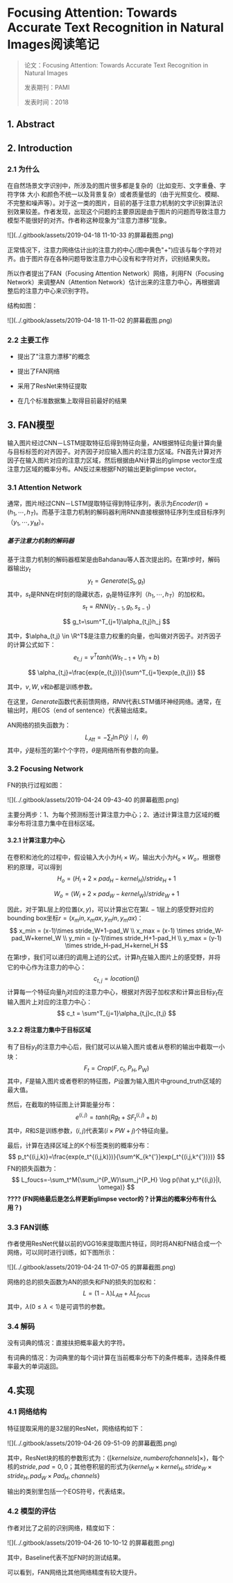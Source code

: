 # Focusing Attention: Towards Accurate Text Recognition in Natural Images阅读笔记

> 论文：Focusing Attention: Towards Accurate Text Recognition in Natural Images
>
> 发表期刊：PAMI
>
> 发表时间：2018

## 1. Abstract

## 2. Introduction

### 2.1 为什么

在自然场景文字识别中，所涉及的图片很多都是复杂的（比如变形、文字重叠、字符字体 大小 和颜色不统一以及背景复杂）或者质量低的（由于光照变化、模糊、不完整和噪声等）。对于这一类的图片，目前的基于注意力机制的文字识别算法识别效果较差。作者发现，出现这个问题的主要原因是由于图片的问题而导致注意力模型不能很好的对齐。作者称这种现象为“注意力漂移”现象。

![](../.gitbook/assets/2019-04-18 11-10-33 的屏幕截图.png)

正常情况下，注意力网络估计出的注意力的中心(图中黄色"+")应该与每个字符对齐。由于图片存在各种问题导致注意力中心没有和字符对齐，识别结果失败。

所以作者提出了FAN（Focusing Attention Network）网络，利用FN（Focusing Network）来调整AN（Attention Network）估计出来的注意力中心，再根据调整后的注意力中心来识别字符。

结构如图：

![](../.gitbook/assets/2019-04-18 11-11-02 的屏幕截图.png)

### 2.2 主要工作

* 提出了"注意力漂移"的概念

* 提出了FAN网络

* 采用了ResNet来特征提取

* 在几个标准数据集上取得目前最好的结果

## 3. FAN模型

输入图片经过CNN－LSTM提取特征后得到特征向量，AN根据特征向量计算向量与目标标签的对齐因子。对齐因子对应输入图片的注意力区域。FN首先计算对齐因子在输入图片对应的注意力区域，然后根据由AN计算出的glimpse vector生成注意力区域的概率分布。AN反过来根据FN的输出更新glimpse vector。

### 3.1 Attention Network

通常，图片$I$经过CNN－LSTM提取特征得到特征序列，表示为$Encoder(I)=(h_1, \cdots, h_T)$。而基于注意力机制的解码器利用RNN直接根据特征序列生成目标序列（$y_1, \cdots, y_M$）。

##### 基于注意力机制的解码器

基于注意力机制的解码器框架是由Bahdanau等人首次提出的。在第$t$步时，解码器输出$y_t$
$$
y_t=Generate(S_t, g_t)
$$
其中，$s_t$是RNN在$t$时刻的隐藏状态，$g_t$是特征序列（$h_1, \cdots, h_T$）的加权和。
$$
s_t=RNN(y_{t-1}, g_t, s_{s-1})
$$

$$
g_t=\sum^T_{j=1}\alpha_{t,j}h_j
$$

其中，$\alpha_{t,j} \in \R^T$是注意力权重的向量，也叫做对齐因子。对齐因子的计算公式如下：
$$
e_{t,j}=v^Ttanh(Ws_{t-1}+Vh_j+b)
$$

$$
\alpha_{t,j}=\frac{exp(e_{t,j})}{\sum^T_{j=1}exp(e_{t,j})}
$$

其中，$v,W,v$和$b$都是训练参数。

在这里，$Generate$函数代表前馈网络，$RNN$代表LSTM循环神经网络。通常，在输出时，用EOS（end of sentence）代表输出结束。

AN网络的损失函数为：
$$
L_{Att}=-\sum_t\ln{P(\hat y｜I，\theta)}
$$
其中，$\hat y$是标签的第$t$个个字符，$\theta$是网络所有参数的向量。

### 3.2 Focusing Network

FN的执行过程如图：

![](../.gitbook/assets/2019-04-24 09-43-40 的屏幕截图.png)

主要分两步：1、为每个预测标签计算注意力中心；2、通过计算注意力区域的概率分布将注意力集中在目标区域。

#### 3.2.1 计算注意力中心

在卷积和池化的过程中，假设输入大小为$H_i \times W_i$，输出大小为$H_o \times W_o$，根据卷积的原理，可以得到
$$
H_o=(H_i+2\times pad_H-kernel_H)/stride_H+1
$$

$$
W_o=(W_i+2\times pad_W-kernel_W)/stride_W+1
$$

因此，对于第L层上的位置$(x,y)$，可以计算出它在第$L-1$层上的感受野对应的bounding box坐标$r=(x_min, x_max, y_min, y_max)$：
$$
x_min = (x-1)\times stride_W+1-pad_W \\
x_max = (x-1) \times stride_W-pad_W+kernel_W \\
y_min = (y-1)\times stride_H+1-pad_H \\
y_max = (y-1) \times stride_H-pad_H+kernel_H
$$
在第$t$步，我们可以递归的调用上述的公式，计算$h_j$在输入图片上的感受野，并将它的中心作为注意力的中心：
$$
c_{t,j}=location(j)
$$
计算每一个特征向量$h_j$对应的注意力中心，根据对齐因子加权求和计算出目标$y_t$在输入图片上对应的注意力中心：
$$
c_t = \sum^T_{j=1}\alpha_{t,j}c_{t,j}
$$

#### 3.2.2 将注意力集中于目标区域

有了目标$y_t$的注意力中心后，我们就可以从输入图片或者从卷积的输出中截取一小块：
$$
F_t=Crop(F,c_t,P_H,P_W)
$$
其中，$F$是输入图片或者卷积的特征图，$P$设置为输入图片中ground_truth区域的最大值。

然后，在截取的特征图上计算能量分布：
$$
e^{(i,j)}=tanh(Rg_t+SF_t^{(i,j)}+b)
$$
其中，$R$和$S$是训练参数，$(i,j)$代表第$(i\times PW+j)$个特征向量。

最后，计算在选择区域上的K个标签类别的概率分布：
$$
p_t^{(i,j,k)}=\frac{exp(e_t^{(i,j,k)})}{\sum^K_{k^{'}}exp(_t^{(i,j,k^{'})})}
$$
FN的损失函数为：
$$
L_foucs=-\sum_t^M{\sum_i^{P_W}\sum_j^{P_H} \log p(\hat y_t^{(i,j)}|I, \omega)}
$$
**???? (FN网络最后是怎么样更新glimpse vector的？计算出的概率分布有什么用？)**

### 3.3 FAN训练

作者使用ResNet代替以前的VGG16来提取图片特征，同时将AN和FN结合成一个网络，可以同时进行训练，如下图所示：

![](../.gitbook/assets/2019-04-24 11-07-05 的屏幕截图.png)

网络的总的损失函数为AN的损失和FN的损失的加权和：
$$
L=(1-\lambda)L_{Att}+\lambda L_{focus}
$$
其中，$\lambda(0 \le \lambda \lt 1)​$是可调节的参数。

### 3.4 解码

没有词典的情况：直接扶把概率最大的字符。

有词典的情况：为词典里的每个词计算在当前概率分布下的条件概率，选择条件概率最大的单词返回。

## 4.实现

### 4.1 网络结构

特征提取采用的是32层的ResNet，网络结构如下：

![](../.gitbook/assets/2019-04-26 09-51-09 的屏幕截图.png)

其中，ResNet块的核的参数形式为：$\{[kernel size, number of channels] \times \}$，每个核的${stride, pad}={0,0}$；其他卷积层的形式为$\{kernel_W \times kernel_H, stride_W \times stride_H, pad_W \times Pad_H, channels\}$

输出的类别里包括一个EOS符号，代表结束。

### 4.2 模型的评估

作者对比了之前的识别网络，精度如下：

![](../.gitbook/assets/2019-04-26 10-10-12 的屏幕截图.png)

其中，Baseline代表不加FN时的测试结果。

可以看到，FAN网络比其他网络精度有较大提升。